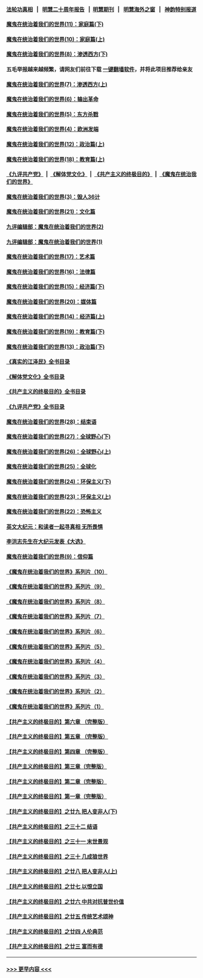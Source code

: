 #### [法轮功真相](https://github.com/gfw-breaker/truth/blob/master/README.md?t=0) &nbsp;&nbsp;|&nbsp;&nbsp; [明慧二十周年报告](https://github.com/gfw-breaker/mh-reports/blob/master/README.md?t=0) &nbsp;&nbsp;|&nbsp;&nbsp;[明慧期刊](https://github.com/gfw-breaker/mh-qikan) &nbsp;&nbsp;|&nbsp;&nbsp; [明慧海外之窗](https://github.com/gfw-breaker/mh-news/blob/master/README.md?t=0) &nbsp;&nbsp;|&nbsp;&nbsp; [神韵特别报道](https://github.com/gfw-breaker/mh-news/blob/master/shenyun.md?t=0)
#### [魔鬼在统治着我们的世界(11)：家庭篇(下)](../pages/nsc422/n10440961.md?t=12160650) 
#### [魔鬼在统治着我们的世界(10)：家庭篇(上)](../pages/nsc422/n10435448.md?t=12160650) 
#### [魔鬼在统治着我们的世界(8)：渗透西方(下)](../pages/nsc422/n10429603.md?t=12160650) 
#### 五毛举报越来越频繁，请网友们前往下载 [一键翻墙软件](https://github.com/gfw-breaker/ssr-accounts)，并将此项目推荐给亲友
#### [魔鬼在统治着我们的世界(7)：渗透西方(上)](../pages/nsc422/n10426013.md?t=12160650) 
#### [魔鬼在统治着我们的世界(6)：输出革命](../pages/nsc422/n10421536.md?t=12160650) 
#### [魔鬼在统治着我们的世界(5)：东方杀戮](../pages/nsc422/n10417707.md?t=12160650) 
#### [魔鬼在统治着我们的世界(4)：欧洲发端](../pages/nsc422/n10414890.md?t=12160650) 
#### [魔鬼在统治着我们的世界(12)：政治篇(上)](../pages/nsc422/n10444576.md?t=12160650) 
#### [魔鬼在统治着我们的世界(18)：教育篇(上)](../pages/nsc422/n10526970.md?t=12160650) 
#### [《九评共产党》](https://github.com/begood0513/9ping.md/blob/master/README.md) &nbsp;|&nbsp; [《解体党文化》](../../../../jtdwh.md/blob/master/README.md)  &nbsp;|&nbsp; [《共产主义的终极目的》](../../../../gczydzjmd.md/blob/master/README.md) &nbsp;|&nbsp; [《魔鬼在统治我们的世界》](../../../../mgztzwmdsj.md/blob/master/README.md) 
#### [魔鬼在统治着我们的世界(3)：毁人36计](../pages/nsc422/n10411583.md?t=12160650) 
#### [魔鬼在统治着我们的世界(21)：文化篇](../pages/nsc422/n10597706.md?t=12160650) 
#### [九评编辑部：魔鬼在统治着我们的世界(2)](../pages/nsc422/n10410036.md?t=12160650) 
#### [九评编辑部：魔鬼在统治着我们的世界(1)](../pages/nsc422/n10406825.md?t=12160650) 
#### [魔鬼在统治着我们的世界(17)：艺术篇](../pages/nsc422/n10499093.md?t=12160650) 
#### [魔鬼在统治着我们的世界(16)：法律篇](../pages/nsc422/n10485969.md?t=12160650) 
#### [魔鬼在统治着我们的世界(15)：经济篇(下)](../pages/nsc422/n10469975.md?t=12160650) 
#### [魔鬼在统治着我们的世界(20)：媒体篇](../pages/nsc422/n10586579.md?t=12160650) 
#### [魔鬼在统治着我们的世界(14)：经济篇(上)](../pages/nsc422/n10457370.md?t=12160650) 
#### [魔鬼在统治着我们的世界(19)：教育篇(下)](../pages/nsc422/n10564808.md?t=12160650) 
#### [魔鬼在统治着我们的世界(13)：政治篇(下)](../pages/nsc422/n10448270.md?t=12160650) 
#### [《真实的江泽民》全书目录](../pages/nsc422/n13721399.md?t=12160650) 
#### [《解体党文化》全书目录](../pages/nsc422/n13721157.md?t=12160650) 
#### [《共产主义的终极目的》全书目录](../pages/nsc422/n13721048.md?t=12160650) 
#### [《九评共产党》全书目录](../pages/nsc422/n13708085.md?t=12160650) 
#### [魔鬼在统治着我们的世界(28)：结束语](../pages/nsc422/n10936246.md?t=12160650) 
#### [魔鬼在统治着我们的世界(27)：全球野心(下)](../pages/nsc422/n10928319.md?t=12160650) 
#### [魔鬼在统治着我们的世界(26)：全球野心(上)](../pages/nsc422/n10900318.md?t=12160650) 
#### [魔鬼在统治着我们的世界(25)：全球化](../pages/nsc422/n10788205.md?t=12160650) 
#### [魔鬼在统治着我们的世界(24)：环保主义(下)](../pages/nsc422/n10695307.md?t=12160650) 
#### [魔鬼在统治着我们的世界(23)：环保主义(上)](../pages/nsc422/n10688613.md?t=12160650) 
#### [魔鬼在统治着我们的世界(22)：恐怖主义](../pages/nsc422/n10614727.md?t=12160650) 
#### [英文大纪元：和读者一起寻真相 无所畏惧](../pages/nsc422/n12542027.md?t=12160650) 
#### [李洪志先生在大纪元发表《大选》](../pages/nsc422/n12534746.md?t=12160650) 
#### [魔鬼在统治着我们的世界(9)：信仰篇](../pages/nsc422/n10432159.md?t=12160650) 
#### [《魔鬼在统治着我们的世界》系列片（10）](../pages/nsc422/n12292670.md?t=12160650) 
#### [《魔鬼在统治着我们的世界》系列片（9）](../pages/nsc422/n12290859.md?t=12160650) 
#### [《魔鬼在统治着我们的世界》系列片（8）](../pages/nsc422/n12287445.md?t=12160650) 
#### [《魔鬼在统治着我们的世界》系列片（7）](../pages/nsc422/n12283425.md?t=12160650) 
#### [《魔鬼在统治着我们的世界》系列片（6）](../pages/nsc422/n12282314.md?t=12160650) 
#### [《魔鬼在统治着我们的世界》系列片（5）](../pages/nsc422/n12281419.md?t=12160650) 
#### [《魔鬼在统治着我们的世界》系列片（4）](../pages/nsc422/n12274024.md?t=12160650) 
#### [《魔鬼在统治着我们的世界》系列片（3）](../pages/nsc422/n12271322.md?t=12160650) 
#### [《魔鬼在统治着我们的世界》系列片（2）](../pages/nsc422/n12269049.md?t=12160650) 
#### [《魔鬼在统治着我们的世界》系列片（1）](../pages/nsc422/n12267575.md?t=12160650) 
#### [【共产主义的终极目的】第六章 （完整版）](../pages/nsc422/n11428913.md?t=12160650) 
#### [【共产主义的终极目的】第五章 （完整版）](../pages/nsc422/n11428912.md?t=12160650) 
#### [【共产主义的终极目的】第四章 （完整版）](../pages/nsc422/n11428907.md?t=12160650) 
#### [【共产主义的终极目的】第三章（完整版）](../pages/nsc422/n11428848.md?t=12160650) 
#### [【共产主义的终极目的】第二章（完整版）](../pages/nsc422/n11428831.md?t=12160650) 
#### [【共产主义的终极目的】第一章（完整版）](../pages/nsc422/n11417651.md?t=12160650) 
#### [【共产主义的终极目的】之廿九 把人变非人(下)](../pages/nsc422/n11344140.md?t=12160650) 
#### [【共产主义的终极目的】之三十二 结语](../pages/nsc422/n11360535.md?t=12160650) 
#### [【共产主义的终极目的】之三十一 末世景观](../pages/nsc422/n11351129.md?t=12160650) 
#### [【共产主义的终极目的】之三十 几成狼世界](../pages/nsc422/n11348280.md?t=12160650) 
#### [【共产主义的终极目的】之廿八 把人变非人(上)](../pages/nsc422/n11340492.md?t=12160650) 
#### [【共产主义的终极目的】之廿七 以恨立国](../pages/nsc422/n11336944.md?t=12160650) 
#### [【共产主义的终极目的】之廿六 中共对抗普世价值](../pages/nsc422/n11324785.md?t=12160650) 
#### [【共产主义的终极目的】之廿五 传统艺术颂神](../pages/nsc422/n11296396.md?t=12160650) 
#### [【共产主义的终极目的】之廿四 人伦典范](../pages/nsc422/n11296397.md?t=12160650) 
#### [【共产主义的终极目的】之廿三 富而有德](../pages/nsc422/n11283598.md?t=12160650) 

----
#### [ >>> 更早内容 <<< ](../indexes/nsc422-earlier.md)
